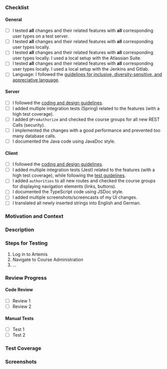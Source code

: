 <!-- Thanks for contributing to Artemis! Before you submit your pull request, please make sure to check the following boxes by putting an x in the [ ] (don't: [x ], [ x], do: [x]) -->
<!-- If your pull request is not ready for review yet, create a draft pull request! -->

### Checklist
#### General
<!-- You only need to choose one of the first four check items: Generally, test on the test servers. -->
<!-- If testing it locally is acceptable, you may remove the first checkmark. If you are unsure, please test on the test servers. -->
<!-- The check items for the local setups are only relevant for PRs that require programming exercises for testing -->
- [ ] I tested **all** changes and their related features with **all** corresponding user types on a test server.
- [ ] I tested **all** changes and their related features with **all** corresponding user types locally.
- [ ] I tested **all** changes and their related features with **all** corresponding user types locally. I used a local setup with the Atlassian Suite.
- [ ] I tested **all** changes and their related features with **all** corresponding user types locally. I used a local setup with the Jenkins and Gitlab.
- [ ] Language: I followed the [guidelines for inclusive, diversity-sensitive, and appreciative language](https://docs.artemis.ase.in.tum.de/dev/guidelines/language-guidelines/).
#### Server
- [ ] I followed the [coding and design guidelines](https://docs.artemis.ase.in.tum.de/dev/guidelines/server/).
- [ ] I added multiple integration tests (Spring) related to the features (with a high test coverage).
- [ ] I added `@PreAuthorize` and checked the course groups for all new REST Calls (security).
- [ ] I implemented the changes with a good performance and prevented too many database calls.
- [ ] I documented the Java code using JavaDoc style.
#### Client
- [ ] I followed the [coding and design guidelines](https://docs.artemis.ase.in.tum.de/dev/guidelines/client/).
- [ ] I added multiple integration tests (Jest) related to the features (with a high test coverage), while following the [test guidelines](https://docs.artemis.ase.in.tum.de/dev/guidelines/client-testing/).
- [ ] I added `authorities` to all new routes and checked the course groups for displaying navigation elements (links, buttons).
- [ ] I documented the TypeScript code using JSDoc style.
- [ ] I added multiple screenshots/screencasts of my UI changes.
- [ ] I translated all newly inserted strings into English and German.

### Motivation and Context
<!-- Why is this change required? What problem does it solve? -->
<!-- If it fixes an open issue, please link to the issue here. -->

### Description
<!-- Describe your changes in detail -->

### Steps for Testing
<!-- Please describe in detail how the reviewer can test your changes. -->

1. Log in to Artemis
2. Navigate to Course Administration
3. ...

### Review Progress
<!-- Each Pull Request should be reviewed by at least two other developers. The code as well as the functionality (= manual test) needs to be reviewed. -->
<!-- The reviewer or author check the following boxes depending on what was reviewed or tested. All boxes should be checked before merge. -->
<!-- You can add additional checkboxes if it makes sense to only review parts of the code or functionality. -->
<!-- When changes are pushed, uncheck the affected boxes. (Not all changes require full re-reviews.) -->

#### Code Review
- [ ] Review 1
- [ ] Review 2 
#### Manual Tests
- [ ] Test 1
- [ ] Test 2

### Test Coverage
<!-- Please add the test coverages for all changes files here. You can see this when executing the tests locally (see build.gradle and package.json) or when looking into the corresponding Bamboo build plan -->
<!-- Please use the schema "Branches % | Lines %" -->
<!-- Lines are are the main reference but a significantly lower branch percentage can indicate missing edge cases in the tests. -->
<!-- - ExerciseService.java: 85% | 77% -->
<!-- - programming-exercise.component.ts: 13% | 95% -->

### Screenshots
<!-- Add screenshots to demonstrate the changes in the UI. -->
<!-- Create a GIF file from a screen recording in a docker container https://toub.es/2017/09/11/high-quality-gif-with-ffmpeg-and-docker/ -->
